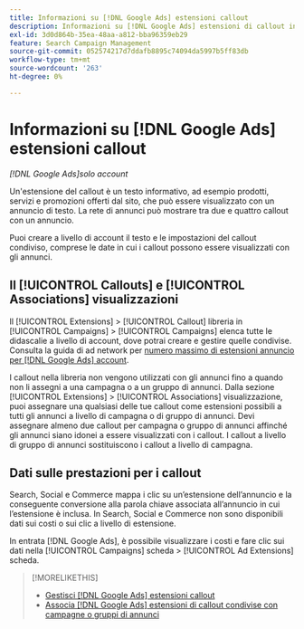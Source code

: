 ```yaml
---
title: Informazioni su [!DNL Google Ads] estensioni callout
description: Informazioni su [!DNL Google Ads] estensioni di callout in Search, Social e Commerce.
exl-id: 3d0d864b-35ea-48aa-a812-bba96359eb29
feature: Search Campaign Management
source-git-commit: 052574217d7ddafb8895c74094da5997b5ff83db
workflow-type: tm+mt
source-wordcount: '263'
ht-degree: 0%

---
```


# Informazioni su [!DNL Google Ads] estensioni callout

*[!DNL Google Ads]solo account*

Un&#39;estensione del callout è un testo informativo, ad esempio prodotti, servizi e promozioni offerti dal sito, che può essere visualizzato con un annuncio di testo. La rete di annunci può mostrare tra due e quattro callout con un annuncio.

Puoi creare a livello di account il testo e le impostazioni del callout condiviso, comprese le date in cui i callout possono essere visualizzati con gli annunci.

## Il [!UICONTROL Callouts] e [!UICONTROL Associations] visualizzazioni

Il [!UICONTROL Extensions] > [!UICONTROL Callout] libreria in [!UICONTROL Campaigns] > [!UICONTROL Campaigns] elenca tutte le didascalie a livello di account, dove potrai creare e gestire quelle condivise. Consulta la guida di ad network per [numero massimo di estensioni annuncio per [!DNL Google Ads] account](https://support.google.com/google-ads/answer/6372658?hl=en).

I callout nella libreria non vengono utilizzati con gli annunci fino a quando non li assegni a una campagna o a un gruppo di annunci. Dalla sezione [!UICONTROL Extensions] > [!UICONTROL Associations] visualizzazione, puoi assegnare una qualsiasi delle tue callout come estensioni possibili a tutti gli annunci a livello di campagna o di gruppo di annunci. Devi assegnare almeno due callout per campagna o gruppo di annunci affinché gli annunci siano idonei a essere visualizzati con i callout. I callout a livello di gruppo di annunci sostituiscono i callout a livello di campagna.

## Dati sulle prestazioni per i callout

Search, Social e Commerce mappa i clic su un’estensione dell’annuncio e la conseguente conversione alla parola chiave associata all’annuncio in cui l’estensione è inclusa. In Search, Social e Commerce non sono disponibili dati sui costi o sui clic a livello di estensione.

In entrata [!DNL Google Ads], è possibile visualizzare i costi e fare clic sui dati nella [!UICONTROL Campaigns] scheda > [!UICONTROL Ad Extensions] scheda.

>[!MORELIKETHIS]
>
>* [Gestisci [!DNL Google Ads] estensioni callout](callout-extension-manage.md)
>* [Associa [!DNL Google Ads] estensioni di callout condivise con campagne o gruppi di annunci](callout-extension-associate.md)
